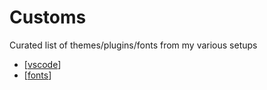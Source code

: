 # Customs

Curated list of themes/plugins/fonts from my various setups

- [[vscode]]
- [[fonts]]

[//begin]: # "Autogenerated link references for markdown compatibility"
[vscode]: collection/vscode "vs-code"
[fonts]: collection/fonts "Fonts"
[//end]: # "Autogenerated link references"
